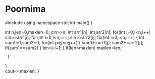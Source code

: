 # Poornima
#include<iostream>
using namespace std;
int main()
{

int n,len=0,maxlen=0;
cin>>n;
int arr1[n];
int arr2[n];
for(int i=0;i<n;i++)
  cin>>arr1[i];
for(int i=0;i<n;i++)
  cin>>arr2[i];
for(int i=0;i<n;i++)
 {
 	int sum1=0,sum2=0;
 	for(int j=i;j<n;j++)
 	{
 		sum1+=arr1[j];
 		sum2+=arr2[j];
 		if(sum1==sum2)
 		{
 			len=j-i+1;
		 }
		 if(len>maxlen)
		   maxlen=len;
		 
	 }
 }   
	 cout<<maxlen; 
}
